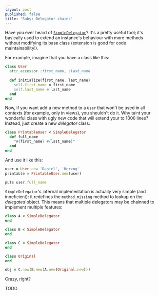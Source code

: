 ```yaml
---
layout: post
published: false
title: 'Ruby: Delegator chains'
---
```

Have you ever heard of [`SimpleDelegator`](http://ruby-doc.org/stdlib-2.2.1/libdoc/delegate/rdoc/SimpleDelegator.html)? It's a pretty useful tool; it's basically used to extend an instance's behaviour with more methods without modifying its base class (extension is good for code maintainability!).

For example, imagine that you have a class like this:

```rb
class User
  attr_accessor :first_name, :last_name
  
  def initialize(first_name, last_name)
    self.first_name = first_name
    self.last_name = last_name
  end
end
```

Now, if you want add a new method to a `User` that won't be used in all contexts (for example, only in views), you shouldn't do it. Why taint your wonderful class with ugly new code that will extend your to 1000 lines? Instead, just create a new *delegator* class.

```rb
class PrintableUser < SimpleDelegator
  def full_name
    "#{first_name} #{last_name}"
  end
end
```

And use it like this:

```rb
user = User.new 'Daniel', 'Herzog'
printable = PrintableUser.new(user)

puts user.full_name
```

`SimpleDelegator`'s internal implementation is actually very simple (and inneficient): it redefines the `method_missing` method to lookup on the *delegated* object. This means that multiple delegators may be chainned to implement multiple features:

```rb
class A < SimpleDelegator
end

class B < SimpleDelegator
end

class C < SimpleDelegator
end

class Original
end

obj = C.new(B.new(A.new(Original.new)))
```

Crazy, right?


TODO
